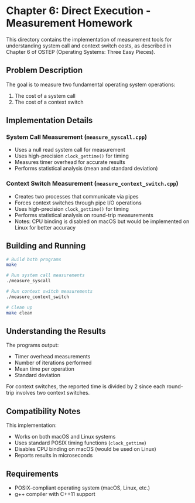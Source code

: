 # Chapter 6: Direct Execution - Measurement Homework

This directory contains the implementation of measurement tools for understanding system call and context switch costs, as described in Chapter 6 of OSTEP (Operating Systems: Three Easy Pieces).

## Problem Description

The goal is to measure two fundamental operating system operations:

1. The cost of a system call
2. The cost of a context switch

## Implementation Details

### System Call Measurement (`measure_syscall.cpp`)

- Uses a null read system call for measurement
- Uses high-precision `clock_gettime()` for timing
- Measures timer overhead for accurate results
- Performs statistical analysis (mean and standard deviation)

### Context Switch Measurement (`measure_context_switch.cpp`)

- Creates two processes that communicate via pipes
- Forces context switches through pipe I/O operations
- Uses high-precision `clock_gettime()` for timing
- Performs statistical analysis on round-trip measurements
- Notes: CPU binding is disabled on macOS but would be implemented on Linux for better accuracy

## Building and Running

```bash
# Build both programs
make

# Run system call measurements
./measure_syscall

# Run context switch measurements
./measure_context_switch

# Clean up
make clean
```

## Understanding the Results

The programs output:

- Timer overhead measurements
- Number of iterations performed
- Mean time per operation
- Standard deviation

For context switches, the reported time is divided by 2 since each round-trip involves two context switches.

## Compatibility Notes

This implementation:

- Works on both macOS and Linux systems
- Uses standard POSIX timing functions (`clock_gettime`)
- Disables CPU binding on macOS (would be used on Linux)
- Reports results in microseconds

## Requirements

- POSIX-compliant operating system (macOS, Linux, etc.)
- g++ compiler with C++11 support
